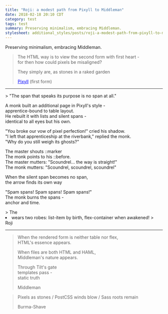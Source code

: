```yaml
---
title: "Roji: a modest path from Pixyll to Middleman"
date: 2018-02-18 20:10 CDT
category: test
tags: test
summary: Preserving minimalism, embracing Middleman.
stylesheet: additional_styles/posts/roji-a-modest-path-from-pixyll-to-middleman-2018-02-18
---
```


Preserving minimalism, embracing Middleman.

> The HTML way is to view the second form with first&nbsp;heart -  
> for then how could pixels be&nbsp;misaligned?  
>
> They simply are, as stones in a raked&nbsp;garden  
> <footer><a style="color: blue;" href="../easter.html">Pixyll</a> (first form)</footer>

---

<div class="custom-quote" markdown=1>
> "The span that speaks its purpose  
is no span at all."
</div>

A monk built an additional page in Pixyll's style -  
apprentice-bound to table layout.  
He rebuilt it with lists and silent spans -  
identical to all eyes but his own.  

"You broke our vow of pixel perfection!" cried his shadow.  
"I left that apprenticeship at the riverbank," replied the monk.  
"Why do you still weigh its ghosts?"  

The master shouts ::marker  
The monk points to his ::before.  
The master mutters: "Scoundrel… the way is straight!"  
The monk mutters: "Scoundrel, scoundrel, scoundrel"  

When the silent span becomes no span,  
the arrow finds its own way  

"Spam spans! Spam spans! Spam spans!"  
The monk burns the spans -  
anchor and time.  

<div class="custom-quote" markdown=1>
> The <li> wears two robes:  
list-item by birth,  
flex-container when awakened!
> <footer>Roji</footer>
</div>

---

> When the rendered form is neither table nor&nbsp;flex,  
> HTML's essence appears.  
>
> When files are both HTML and HAML,  
> Middleman's nature appears.  
>
> Through Tilt's gate  
> templates pass -  
> static truth  
> <footer>Middleman</footer>

> Pixels&nbsp;as&nbsp;stones&nbsp;/
PostCSS&nbsp;winds&nbsp;blow&nbsp;/
Sass&nbsp;roots&nbsp;remain
> <footer><span class="burma-shave">Burma-Shave</span></footer>
